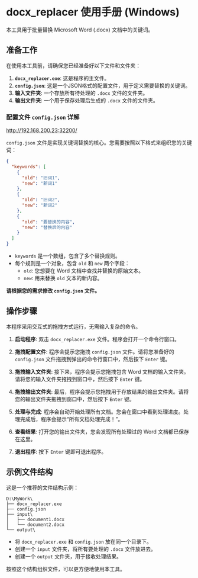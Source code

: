 # docx_replacer 使用手册 (Windows)

本工具用于批量替换 Microsoft Word (.docx) 文档中的关键词。

## 准备工作

在使用本工具前，请确保您已经准备好以下文件和文件夹：

1.  **`docx_replacer.exe`**: 这是程序的主文件。
2.  **`config.json`**: 这是一个JSON格式的配置文件，用于定义需要替换的关键词。
3.  **输入文件夹**: 一个存放所有待处理的 `.docx` 文件的文件夹。
4.  **输出文件夹**: 一个用于保存处理后生成的 `.docx` 文件的文件夹。

### 配置文件 `config.json` 详解

http://192.168.200.23:32200/

`config.json` 文件是实现关键词替换的核心。您需要按照以下格式来组织您的关键词：

```json
{
  "keywords": [
    {
      "old": "旧词1",
      "new": "新词1"
    },
    {
      "old": "旧词2",
      "new": "新词2"
    },
    {
      "old": "要替换的内容",
      "new": "替换后的内容"
    }
  ]
}
```

-   `keywords` 是一个数组，包含了多个替换规则。
-   每个规则是一个对象，包含 `old` 和 `new` 两个字段：
    -   `old`: 您想要在 Word 文档中查找并替换的原始文本。
    -   `new`: 用来替换 `old` 文本的新内容。

**请根据您的需求修改 `config.json` 文件。**

## 操作步骤

本程序采用交互式的拖拽方式运行，无需输入复杂的命令。

1.  **启动程序**: 双击 `docx_replacer.exe` 文件。程序会打开一个命令行窗口。

2.  **拖拽配置文件**: 程序会提示您拖拽 `config.json` 文件。请将您准备好的 `config.json` 文件拖拽到弹出的命令行窗口中，然后按下 `Enter` 键。

3.  **拖拽输入文件夹**: 接下来，程序会提示您拖拽包含 Word 文档的输入文件夹。请将您的输入文件夹拖拽到窗口中，然后按下 `Enter` 键。

4.  **拖拽输出文件夹**: 最后，程序会提示您拖拽用于存放结果的输出文件夹。请将您的输出文件夹拖拽到窗口中，然后按下 `Enter` 键。

5.  **处理与完成**: 程序会自动开始处理所有文档。您会在窗口中看到处理进度。处理完成后，程序会提示“所有文档处理完成！”。

6.  **查看结果**: 打开您的输出文件夹，您会发现所有处理过的 Word 文档都已保存在这里。

7.  **退出程序**: 按下 `Enter` 键即可退出程序。

## 示例文件结构

这是一个推荐的文件结构示例：

```
D:\MyWork\
├── docx_replacer.exe
├── config.json
├── input\
│   ├── document1.docx
│   └── document2.docx
└── output\
```

-   将 `docx_replacer.exe` 和 `config.json` 放在同一个目录下。
-   创建一个 `input` 文件夹，将所有要处理的 `.docx` 文件放进去。
-   创建一个 `output` 文件夹，用于接收处理结果。

按照这个结构组织文件，可以更方便地使用本工具。